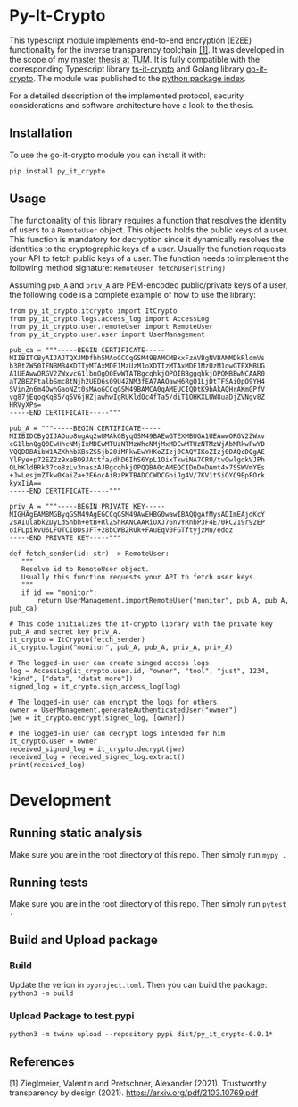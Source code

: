 # Py-It-Crypto

This typescript module implements end-to-end encryption (E2EE) functionality for the inverse transparency toolchain [[1]](#1).
It was developed in the scope of my [master thesis at TUM](https://github.com/haggj/Masterarbeit). 
It is fully compatible with the corresponding Typescript library [ts-it-crypto](https://github.com/haggj/ts-it-crypto) and Golang library [go-it-crypto](https://github.com/haggj/go-it-crypto).
The module was published to the [python package index](https://pypi.org/project/py-it-crypto).

For a detailed description of the implemented protocol, security considerations and software architecture have a look to the thesis.

## Installation
To use the go-it-crypto module you can install it with:

`pip install py_it_crypto`

## Usage

The functionality of this library requires a function that resolves the identity of users to a `RemoteUser` object.
This objects holds the public keys of a user.
This function is mandatory for decryption since it dynamically resolves the identities to the cryptographic keys
of a user.
Usually the function requests your API to fetch public keys of a user.
The function needs to implement the following method signature:
`RemoteUser fetchUser(string)`

Assuming `pub_A` and `priv_A` are PEM-encoded public/private keys of a user, the following code is a complete example of how to use the library:


 ```python3
from py_it_crypto.itcrypto import ItCrypto
from py_it_crypto.logs.access_log import AccessLog
from py_it_crypto.user.remoteUser import RemoteUser
from py_it_crypto.user.user import UserManagement

pub_ca = """-----BEGIN CERTIFICATE-----
MIIBITCByAIJAJTQXJMDfhh5MAoGCCqGSM49BAMCMBkxFzAVBgNVBAMMDkRldmVs
b3BtZW50IENBMB4XDTIyMTAxMDE1MzUzM1oXDTIzMTAxMDE1MzUzM1owGTEXMBUG
A1UEAwwORGV2ZWxvcG1lbnQgQ0EwWTATBgcqhkjOPQIBBggqhkjOPQMBBwNCAAR0
aTZBEZFtalbSmc8tNjh2UED6s09U4ZNM3fEA7AAOawH6RgQ1LjDtTFSAi0pO9YH4
SVinZn6m4OwhGaoNZt0sMAoGCCqGSM49BAMCA0gAMEUCIQDtK9bAkAQHrAKmGPfV
vg87jEqogKq85/q5V6jHZjawhwIgRUKldOc4fTa5/diT1OHKXLUW8uaDjZVNgv8Z
HRVyXPs=
-----END CERTIFICATE-----"""

pub_A = """-----BEGIN CERTIFICATE-----
MIIBIDCByQIJAOuo8ugAq2wUMAkGByqGSM49BAEwGTEXMBUGA1UEAwwORGV2ZWxv
cG1lbnQgQ0EwHhcNMjIxMDEwMTUzNTMzWhcNMjMxMDEwMTUzNTMzWjAbMRkwFwYD
VQQDDBAibW1AZXhhbXBsZS5jb20iMFkwEwYHKoZIzj0CAQYIKoZIzj0DAQcDQgAE
YlFye+p72EZ2z9xeBO9JAttfa/dhD6IhS6YpL1OixTkwiNA7CRU/tvGwlgdkVJPh
QLhKldBRk37co8zLv3naszAJBgcqhkjOPQQBA0cAMEQCIDnDoDAmt4x7SSWVmYEs
+JwLesjmZTkw0KaiZa+2E6ocAiBzPKTBADCCWDCGbiJg4V/7KV1tSiOYC9EpFOrk
kyxIiA==
-----END CERTIFICATE-----"""

priv_A = """-----BEGIN PRIVATE KEY-----
MIGHAgEAMBMGByqGSM49AgEGCCqGSM49AwEHBG0wawIBAQQgAfMysADImEAjdKcY
2sAIulabkZDyLdShbh+etB+RlZShRANCAARiUXJ76nvYRnbP3F4E70kC219r92EP
oiFLpikvU6LFOTCI0DsJFT+28bCWB2RUk+FAuEqV0FGTftyjzMu/edqz
-----END PRIVATE KEY-----"""

def fetch_sender(id: str) -> RemoteUser:
    """
    Resolve id to RemoteUser object.
    Usually this function requests your API to fetch user keys.
    """
    if id == "monitor":
        return UserManagement.importRemoteUser("monitor", pub_A, pub_A, pub_ca)

# This code initializes the it-crypto library with the private key pub_A and secret key priv_A.
it_crypto = ItCrypto(fetch_sender)
it_crypto.login("monitor", pub_A, pub_A, priv_A, priv_A)

# The logged-in user can create singed access logs.
log = AccessLog(it_crypto.user.id, "owner", "tool", "just", 1234, "kind", ["data", "datat more"])
signed_log = it_crypto.sign_access_log(log)

# The logged-in user can encrypt the logs for others.
owner = UserManagement.generateAuthenticatedUser("owner")
jwe = it_crypto.encrypt(signed_log, [owner])

# The logged-in user can decrypt logs intended for him
it_crypto.user = owner
received_signed_log = it_crypto.decrypt(jwe)
received_log = received_signed_log.extract()
print(received_log)
 ```

# Development

## Running static analysis
Make sure you are in the root directory of this repo. Then simply run
```mypy .```

## Running tests
Make sure you are in the root directory of this repo. Then simply run
```pytest .```

## Build and Upload package

### Build
Update the verion in 
`pyproject.toml`. 
Then you can build the package:
```python3 -m build```

### Upload Package to test.pypi
```python3 -m twine upload --repository pypi dist/py_it_crypto-0.0.1*```

## References
<a id="1">[1]</a>
Zieglmeier, Valentin and Pretschner, Alexander (2021).
Trustworthy transparency by design (2021).
https://arxiv.org/pdf/2103.10769.pdf
